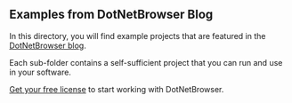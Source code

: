 ## Examples from DotNetBrowser Blog

In this directory, you will find example projects that are featured in the 
[DotNetBrowser blog](https://teamdev.com/dotnetbrowser/blog/).

Each sub-folder contains a self-sufficient project that you can run and
use in your software.

[Get your free license](https://teamdev.com/dotnetbrowser#evaluate) to 
start working with DotNetBrowser.
